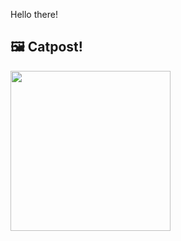 Hello there!



## 🖼️ Catpost!

<sub>
    <img src="https://cdn2.thecatapi.com/images/daq.jpg" height="256">
</sub>

